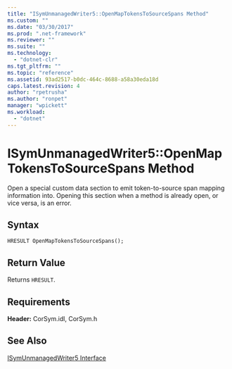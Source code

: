 ```yaml
---
title: "ISymUnmanagedWriter5::OpenMapTokensToSourceSpans Method"
ms.custom: ""
ms.date: "03/30/2017"
ms.prod: ".net-framework"
ms.reviewer: ""
ms.suite: ""
ms.technology: 
  - "dotnet-clr"
ms.tgt_pltfrm: ""
ms.topic: "reference"
ms.assetid: 93ad2517-b0dc-464c-8688-a58a30eda18d
caps.latest.revision: 4
author: "rpetrusha"
ms.author: "ronpet"
manager: "wpickett"
ms.workload: 
  - "dotnet"
---
```

# ISymUnmanagedWriter5::OpenMapTokensToSourceSpans Method
Open a special custom data section to emit token-to-source span mapping information into. Opening this section when a method is already open, or vice versa, is an error.  
  
## Syntax  
  
```idl  
HRESULT OpenMapTokensToSourceSpans();  
```  
  
## Return Value  
 Returns `HRESULT`.  
  
## Requirements  
 **Header:** CorSym.idl, CorSym.h  
  
## See Also  
 [ISymUnmanagedWriter5 Interface](../../../../docs/framework/unmanaged-api/diagnostics/isymunmanagedwriter5-interface.md)
